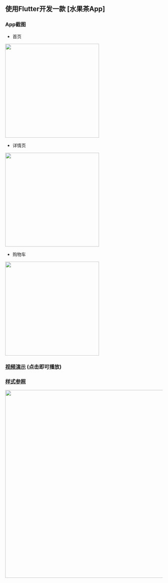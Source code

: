 ## 使用Flutter开发一款 [水果茶App]

### App截图
- 首页

<img src="http://qiniu.tbmao.com/fruitapphome.jpg" width="300" >

- 详情页

<img src="http://qiniu.tbmao.com/fruitappdetails.jpg" width="300" >

- 购物车

<img src="http://qiniu.tbmao.com/fruitappcart.jpg" width="300" >

### [视频演示](http://qiniu.tbmao.com/fruitappvideo.mp4) (点击即可播放)


### [样式参照](https://dribbble.com/shots/6782379-Summer-Cold-Drink)
<img src="http://qiniu.tbmao.com/fruitappfruit-shop.png" width="600" >

